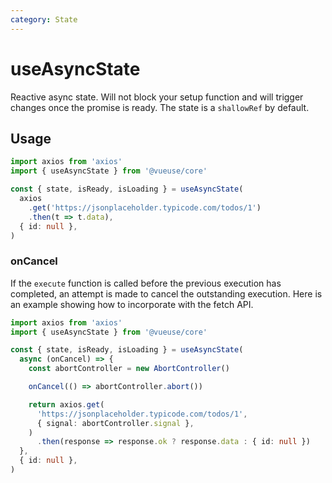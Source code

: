 ```yaml
---
category: State
---
```


# useAsyncState

Reactive async state. Will not block your setup function and will trigger changes once the promise is ready. The state is a `shallowRef` by default.

## Usage

```ts
import axios from 'axios'
import { useAsyncState } from '@vueuse/core'

const { state, isReady, isLoading } = useAsyncState(
  axios
    .get('https://jsonplaceholder.typicode.com/todos/1')
    .then(t => t.data),
  { id: null },
)
```

### onCancel

If the `execute` function is called before the previous execution has completed, an attempt is made to cancel the outstanding execution. Here is an example showing how to incorporate with the fetch API.

```ts
import axios from 'axios'
import { useAsyncState } from '@vueuse/core'

const { state, isReady, isLoading } = useAsyncState(
  async (onCancel) => {
    const abortController = new AbortController()

    onCancel(() => abortController.abort())

    return axios.get(
      'https://jsonplaceholder.typicode.com/todos/1',
      { signal: abortController.signal },
    )
      .then(response => response.ok ? response.data : { id: null })
  },
  { id: null },
)
```
